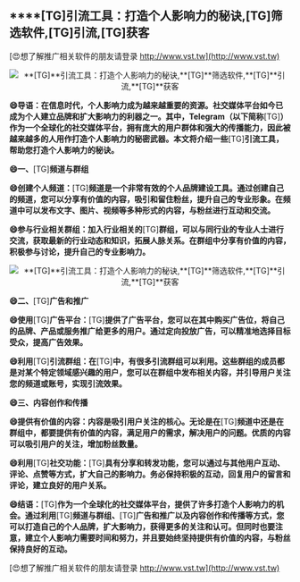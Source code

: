 ## ****[TG]**引流工具：打造个人影响力的秘诀,**[TG]**筛选软件,**[TG]**引流,**[TG]**获客**

[😍想了解推广相关软件的朋友请登录 http://www.vst.tw](http://www.vst.tw)

 <center><img src="https://vst.tw/MP4/tuiguang/png/6.png" alt="**[TG]**引流工具：打造个人影响力的秘诀,**[TG]**筛选软件,**[TG]**引流,**[TG]**获客"></center>

**😄导语：在信息时代，个人影响力成为越来越重要的资源。社交媒体平台如今已成为个人建立品牌和扩大影响力的利器之一。其中，Telegram（以下简称**[TG]**）作为一个全球化的社交媒体平台，拥有庞大的用户群体和强大的传播能力，因此被越来越多的人用作打造个人影响力的秘密武器。本文将介绍一些**[TG]**引流工具，帮助您打造个人影响力的秘诀。**

**😄一、**[TG]**频道与群组**

**😄创建个人频道：**[TG]**频道是一个非常有效的个人品牌建设工具。通过创建自己的频道，您可以分享有价值的内容，吸引和留住粉丝，提升自己的专业形象。在频道中可以发布文字、图片、视频等多种形式的内容，与粉丝进行互动和交流。**

**😄参与行业相关群组：加入行业相关的**[TG]**群组，可以与同行业的专业人士进行交流，获取最新的行业动态和知识，拓展人脉关系。在群组中分享有价值的内容，积极参与讨论，提升自己的专业影响力。**

 <center><img src="https://vst.tw/MP4/tuiguang/png/5.png" alt="**[TG]**引流工具：打造个人影响力的秘诀,**[TG]**筛选软件,**[TG]**引流,**[TG]**获客"></center>

**😄二、**[TG]**广告和推广**

**😄使用**[TG]**广告平台：**[TG]**提供了广告平台，您可以在其中购买广告位，将自己的品牌、产品或服务推广给更多的用户。通过定向投放广告，可以精准地选择目标受众，提高广告效果。**

**😄利用**[TG]**引流群组：在**[TG]**中，有很多引流群组可以利用。这些群组的成员都是对某个特定领域感兴趣的用户，您可以在群组中发布相关内容，并引导用户关注您的频道或账号，实现引流效果。**

**😄三、内容创作和传播**

**😄提供有价值的内容：内容是吸引用户关注的核心。无论是在**[TG]**频道中还是在群组中，都要提供有价值的内容，满足用户的需求，解决用户的问题。优质的内容可以吸引用户的关注，增加粉丝数量。**

**😄利用**[TG]**社交功能：**[TG]**具有分享和转发功能，您可以通过与其他用户互动、评论、点赞等方式，扩大自己的影响力。务必保持积极的互动，回复用户的留言和评论，建立良好的用户关系。**

**😄结语：**[TG]**作为一个全球化的社交媒体平台，提供了许多打造个人影响力的机会。通过利用**[TG]**频道与群组、**[TG]**广告和推广以及内容创作和传播等方式，您可以打造自己的个人品牌，扩大影响力，获得更多的关注和认可。但同时也要注意，建立个人影响力需要时间和努力，并且要始终坚持提供有价值的内容，与粉丝保持良好的互动。**

[😍想了解推广相关软件的朋友请登录 http://www.vst.tw](http://www.vst.tw)



